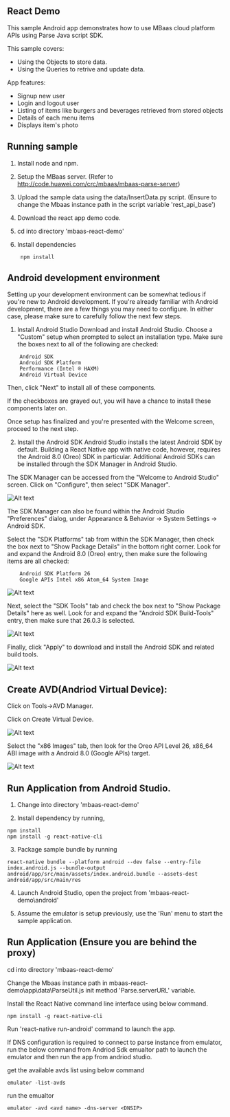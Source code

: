 ## React Demo

This sample Android app demonstrates how to use MBaas cloud platform APIs using Parse Java script SDK.

This sample covers:

* Using the Objects to store data.
* Using the Queries to retrive and update data.   

App features:

* Signup new user
* Login and logout user
* Listing of items like burgers and beverages retrieved from stored objects
* Details of each menu items
* Displays item's photo

## Running sample

1) Install node and npm.

2) Setup the MBaas server.  (Refer to http://code.huawei.com/crc/mbaas/mbaas-parse-server)  

3) Upload the sample data using the data/InsertData.py script.  (Ensure to change the Mbaas instance path in the script variable 'rest_api_base')

4) Download the react app demo code.

5) cd into directory 'mbaas-react-demo'

6) Install dependencies

		npm install
		
## Android development environment

Setting up your development environment can be somewhat tedious if you're new to Android development. If you're already familiar with Android development, there are a 
few things you may need to configure. In either case, please make sure to carefully follow the next few steps.

1)  Install Android Studio
Download and install Android Studio. Choose a "Custom" setup when prompted to select an installation type. Make sure the boxes next to all of the following are checked:  

```
    Android SDK
    Android SDK Platform
    Performance (Intel ® HAXM)
    Android Virtual Device  
```
    
Then, click "Next" to install all of these components.  


If the checkboxes are grayed out, you will have a chance to install these components later on.  

Once setup has finalized and you're presented with the Welcome screen, proceed to the next step.  


2)  Install the Android SDK
Android Studio installs the latest Android SDK by default. Building a React Native app with native code, however, requires the Android 8.0 (Oreo) SDK in particular. 
Additional Android SDKs can be installed through the SDK Manager in Android Studio.

The SDK Manager can be accessed from the "Welcome to Android Studio" screen. Click on "Configure", then select "SDK Manager".  

![Alt text](/pics/studio.png?raw=true "studio")

The SDK Manager can also be found within the Android Studio "Preferences" dialog, under Appearance & Behavior → System Settings → Android SDK.  

Select the "SDK Platforms" tab from within the SDK Manager, then check the box next to "Show Package Details" in the bottom right corner. Look for and expand the
Android 8.0 (Oreo) entry, then make sure the following items are all checked:  

```
    Android SDK Platform 26
    Google APIs Intel x86 Atom_64 System Image
```

![Alt text](/pics/sdk1.png?raw=true "sdk")  

Next, select the "SDK Tools" tab and check the box next to "Show Package Details" here as well. Look for and expand the "Android SDK Build-Tools" entry, then make sure that
26.0.3 is selected.  

![Alt text](/pics/sdk2.png?raw=true "sdk")

Finally, click "Apply" to download and install the Android SDK and related build tools.  

![Alt text](/pics/confirm.png?raw=true "confirm")

## Create AVD(Andriod Virtual Device):

Click on Tools->AVD Manager.  

Click on Create Virtual Device.  

![Alt text](/pics/createAVD.png?raw=true "createAVD")

Select the "x86 Images" tab, then look for the Oreo API Level 26, x86_64 ABI image with a Android 8.0 (Google APIs) target.  

![Alt text](/pics/api.png?raw=true "api")
	

## Run Application from Android Studio.

1)  Change into directory 'mbaas-react-demo'

2)  Install dependency by running, 

```
npm install
npm install -g react-native-cli
```

3)  Package sample bundle by running

```
react-native bundle --platform android --dev false --entry-file index.android.js --bundle-output android/app/src/main/assets/index.android.bundle --assets-dest android/app/src/main/res
```

4)  Launch Android Studio, open the project from 'mbaas-react-demo\android'

5)  Assume the emulator is setup previously, use the 'Run' menu to start the sample application.

	
## Run Application (Ensure you are behind the proxy)
	
cd into directory 'mbaas-react-demo'  

Change the Mbaas instance path in mbaas-react-demo\app\data\ParseUtil.js init method 'Parse.serverURL' variable.  

Install the React Native command line interface using below command.  

```
npm install -g react-native-cli
```

Run 'react-native run-android' command to launch the app.  

If DNS configuration is required to connect to parse instance from emulator, run the below command from Andriod Sdk emualtor path to launch the emulator and then run the app 
from andriod studio.

get the available avds list using below command

```
emulator -list-avds
```

run the emualtor

```
emulator -avd <avd name> -dns-server <DNSIP>
```


